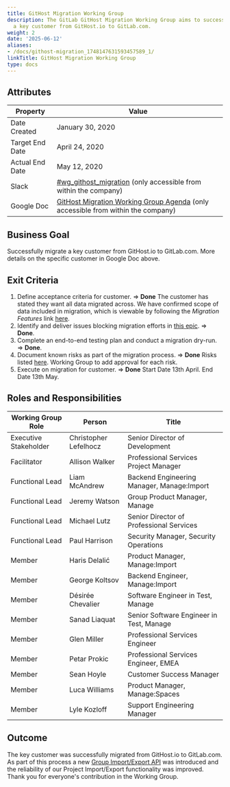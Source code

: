 ```yaml
---
title: GitHost Migration Working Group
description: The GitLab GitHost Migration Working Group aims to successfully migrate
  a key customer from GitHost.io to GitLab.com.
weight: 2
date: '2025-06-12'
aliases:
- /docs/githost-migration_1748147631593457589_1/
linkTitle: GitHost Migration Working Group
type: docs
---
```


## Attributes

| Property        | Value           |
|-----------------|-----------------|
| Date Created    | January 30, 2020 |
| Target End Date | April 24, 2020|
| Actual End Date | May 12, 2020 |
| Slack           | [#wg_githost_migration](https://gitlab.slack.com/archives/CRKL886F2) (only accessible from within the company) |
| Google Doc      | [GitHost Migration Working Group Agenda](https://docs.google.com/document/d/1O8cF5ylQHJDAXVB3KUoW5FhPRH-RIOpHAOuuuPz0VL0/edit) (only accessible from within the company) |

## Business Goal

Successfully migrate a key customer from GitHost.io to GitLab.com. More details on the specific customer in Google Doc above.

## Exit Criteria

1. Define acceptance criteria for customer. => **Done** The customer has stated they want all data migrated across. We have confirmed scope of data included in migration, which is viewable by following the *Migration Features* link [here](https://docs.google.com/document/d/1O8cF5ylQHJDAXVB3KUoW5FhPRH-RIOpHAOuuuPz0VL0/edit#heading=h.1jbhsgk81yat).
1. Identify and deliver issues blocking migration efforts in [this epic](https://gitlab.com/groups/gitlab-org/-/epics/2584). => **Done**.
1. Complete an end-to-end testing plan and conduct a migration dry-run. => **Done**.
1. Document known risks as part of the migration process. => **Done** Risks listed [here](https://gitlab.com/gitlab-org/manage/-/issues/16366). Working Group to add approval for each risk.
1. Execute on migration for customer. => **Done** Start Date 13th April. End Date 13th May.

## Roles and Responsibilities

| Working Group Role    | Person                | Title                                      |
|-----------------------|-----------------------|--------------------------------------------|
| Executive Stakeholder | Christopher Lefelhocz | Senior Director of Development             |
| Facilitator           | Allison Walker        | Professional Services Project Manager      |
| Functional Lead       | Liam McAndrew         | Backend Engineering Manager, Manage:Import |
| Functional Lead       | Jeremy Watson         | Group Product Manager, Manage              |
| Functional Lead       | Michael Lutz          | Senior Director of Professional Services   |
| Functional Lead       | Paul Harrison         | Security Manager, Security Operations      |
| Member                | Haris Delalić         | Product Manager, Manage:Import             |
| Member                | George Koltsov        | Backend Engineer, Manage:Import            |
| Member                | Désirée Chevalier     | Software Engineer in Test, Manage          |
| Member                | Sanad Liaquat         | Senior Software Engineer in Test, Manage   |
| Member                | Glen Miller           | Professional Services Engineer             |
| Member                | Petar Prokic          | Professional Services Engineer, EMEA       |
| Member                | Sean Hoyle            | Customer Success Manager                  |
| Member                | Luca Williams         | Product Manager, Manage:Spaces             |
| Member                | Lyle Kozloff          | Support Engineering Manager                |

## Outcome

The key customer was successfully migrated from GitHost.io to GitLab.com. As part of this process a new [Group Import/Export API](https://gitlab.com/groups/gitlab-org/-/epics/1952) was introduced and the reliability of our Project Import/Export functionality was improved. Thank you for everyone's contribution in the Working Group.

